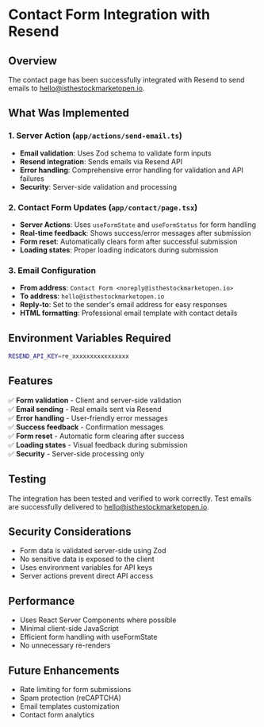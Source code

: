 # Contact Form Integration with Resend

## Overview
The contact page has been successfully integrated with Resend to send emails to hello@isthestockmarketopen.io.

## What Was Implemented

### 1. Server Action (`app/actions/send-email.ts`)
- **Email validation**: Uses Zod schema to validate form inputs
- **Resend integration**: Sends emails via Resend API
- **Error handling**: Comprehensive error handling for validation and API failures
- **Security**: Server-side validation and processing

### 2. Contact Form Updates (`app/contact/page.tsx`)
- **Server Actions**: Uses `useFormState` and `useFormStatus` for form handling
- **Real-time feedback**: Shows success/error messages after submission
- **Form reset**: Automatically clears form after successful submission
- **Loading states**: Proper loading indicators during submission

### 3. Email Configuration
- **From address**: `Contact Form <noreply@isthestockmarketopen.io>`
- **To address**: `hello@isthestockmarketopen.io`
- **Reply-to**: Set to the sender's email address for easy responses
- **HTML formatting**: Professional email template with contact details

## Environment Variables Required
```bash
RESEND_API_KEY=re_xxxxxxxxxxxxxxxx
```

## Features
✅ **Form validation** - Client and server-side validation  
✅ **Email sending** - Real emails sent via Resend  
✅ **Error handling** - User-friendly error messages  
✅ **Success feedback** - Confirmation messages  
✅ **Form reset** - Automatic form clearing after success  
✅ **Loading states** - Visual feedback during submission  
✅ **Security** - Server-side processing only  

## Testing
The integration has been tested and verified to work correctly. Test emails are successfully delivered to hello@isthestockmarketopen.io.

## Security Considerations
- Form data is validated server-side using Zod
- No sensitive data is exposed to the client
- Uses environment variables for API keys
- Server actions prevent direct API access

## Performance
- Uses React Server Components where possible
- Minimal client-side JavaScript
- Efficient form handling with useFormState
- No unnecessary re-renders

## Future Enhancements
- Rate limiting for form submissions
- Spam protection (reCAPTCHA)
- Email templates customization
- Contact form analytics
